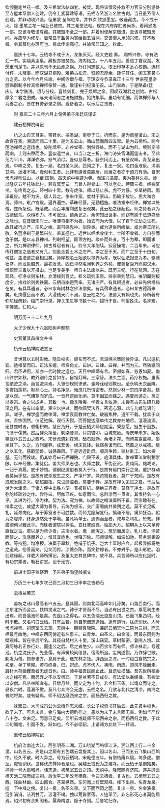 <!-- { "loadSidebar": true } -->
钦颁墨笔兰花一幅。及三希堂法帖四套。被焚。现将该僧及扑救不力官员分别惩处至寺屋本系僧人创建。仍令上紧募建等语。云栖寺系浙江名胜古刹。当日虽系僧人创建。并非动项兴造。但屡蒙
圣驾临幸。并节次
钦颁墨宝。敬谨藏庋。今不戒于火。除
墨笔兰花一幅业已被焚。其三希堂法帖。现在内府存贮者尚多。着再颁发一部。交该寺敬谨尊藏。其被毁不全之一部。并着附便解京缴进。至该寺被毁房间。亦应早为修复。着常显于盐务内赏给银五百两。交该僧人承领兴修。其不敷者。令其募化办理可也。将此传谕高杞。并谕常显知之。钦此。

　　嘉庆十七年。云栖寺不戒于火。龙象灰灭。经大吏题
奏。
赐帑兴修。寺有法汇一书。实缁素圭臬。藏板亦被焚毁。海内惜之。十八年五月。善信丁君双湖。发愿重刊是书。并以原刊不无鱼豕之误。乃订同志数人。取旧印存本悉心校勘。选材付梓。未蒇事。而双湖君病殁。难弟古松君。暨顾君厚余。踵仔其任。阅五寒暑心力之劳。以今年六月告竣。中间寺僧与楷。于理安寺恭录雍正十三年
世宗宪皇帝颁赐御制净妙真修禅师像赞一通。敬谨补刊纪事册首。山门掌故。于是略备(廷庆)。末学肤浅。叨与分校。喜兹刻复。完于煨烬之余。因叹双湖君之创始。古松厚余二君之图成。与夫诸同志之法施财施。始终集事。虽功有钜细。而体禅师与人为善之心。皆在有劳必录之例。爰备着之。以示后之览者。

　　时
嘉庆二十三年六月上旬佛弟子朱廷庆谨识

　　建云栖禅院碑记

　　杭之山自天目来。带苕水。挟圣湖。南尽于江。折而东。是为凤皇诸山。宋之故宫在焉。溯流而西二十里。是为五云山。循山麓而西四五里。是为云栖坞。则今莲池禅师之道场也。坡陀坻平。岩谷堂密。划然野处。而不与湖山为群。境则变喧而幽。土则去秽而净。壹似遗世者。山当江之三折。海门涛头雪涌而霆击者。至此荡为平川。洋洋弥弥。怒气消尽。壹似忍辱者。繇东冈而上。有壁观峰。青龙泉出焉。中峰之旁。复出一泉。名曰圣义泉。西冈之下。复出一泉。名曰金液泉。涓涓甘洌。汲灌不竭。壹似利生者。此非有道者莫能居。而居之者亦于道力有助。自宋伏虎禅师住山。以至
国朝。虽天禧中稍辟为寺。而递兴递废。夷为蓁莽久矣。师以隆庆五年托钵此村。若有冥契曰。吾骨人得骨山。可以老矣。缚茆三楹。经禅宴坐。有终焉之志。环村四十里。数有虎伥。师以慈止杀。虎不为暴。岁旱祷雨。雨泽辄应。魃不为灾。居人异之。争来作室。度材于家山。仍础于故址。民大和会焉。师曰。毗卢宫殿。遍界遍空。草昧经营。无勤檀施。唯法堂奉经律。禅堂以处僧。兹所急也。既落成。而百年废刹遂复旧观矣。此云栖之缘起也。师之侍者以为古德破荒。众檀积力。不可泯没。请余记之。余何知出世事。而窃有感于法道盛衰之际也。在昔唐宋时士。唯薄将相不为者。始去而为大僧。以了百千亿劫之生死。故其戒行之严。宗风之峻。直可感鬼神。驯异类。或为道俗所皈依。或为帝王所礼敬。名蓝净刹于是繁兴矣。盖其盛也。近世以经术收俊士。士所不收者。方自引而食于僧。是以赤县神州。列刹相望。圆顶方袍。聚庐而处者。百十为辈。即而求之。所为禅讲律师。如古尊宿者有几。假令大年削牍。寂音操笔。二百年来。可应传灯僧宝之选者又有几。则虽金碧土木之庄严。崇之至于天。而广之至于十由旬。何益。盖法道之衰相见矣。师庠校名士始欲以禄养为孝。既以弘法报恩为孝。骐骥壮盛。而龙象超忽。最初发念。固已卓然名闻利养之外矣。庞蕴罄百万而掷汉水。僧绍冒三毒以开摄山。岂足专美乎。师自主法席以来。既历三纪。行在梵网。志在观经。标净业则东林。立清规则百丈。析义疏则玉泉。辨宗乘则慧日。摧阴魔则板度空。排戏论则秀铁面。云栖虽幽迥荒率。无诸庄严。有具眼通者。必曰先佛塔庙在矣。有具耳通者。必曰水鸟树林念佛法僧矣。有具宿命通者。必曰某古德再来矣。毗岚偃岳而不波。大浸稽天而不溺。是云栖之兴。法道大有赖也夫。师所著有弥陀经疏钞。缁门崇行录。禅关策进等书数十种。锓行于世。师俗姓沈。名袾宏。字佛慧。仁和人。

　　明万历三十二年九月

　　太子少保九十六翁陆树声题额

　　史官董其昌撰文并书

　　杭州云栖禅院法堂记

　　昔世尊以五时彰教。隐显权实。顺布而不忒。若温绵凉簟随候异设。凡以逗机宜。适根茎而已。正法东嬗。师资角立。曰讲。曰律。曰禅。并而为三。然轨辙同归。君臣递用。斯亦一代时教之遗也。天目中峰师有言。密部如春。慈恩如夏。南山律宗如秋。教外别传之旨如冬。自祖灯辉。三家替。法久主滥。药疗权施。虽离言绝迹之涂。而言迹具焉。大智创规则律该。圭峰诠经则教设。至永明天衣而降。多寄指莲邦。默标心土。持名净念。殆庶几所谓密者。然则少林一宗四序备矣。繇是以观。一气燠寒而岁成。一音开遮而化阐。莫不因宜而建之。遇变而通之。离之以提宗。合之以成务。其致一也。像季陵夷。学者文言依通。未尝有古先生研几极深之用。在有以率情。资空以护过。而欲圆契法界。密还心源。此与儿嬉呓语何异。嗟乎。禅学盛而教律薄。禅学衰而教律亡矣。破器焦种。道所不载。犹欢于众曰。吾宗固然。仪范弛解。观行灭裂。而菩提达磨单传之教亦扫地尽。澶漫流湎。无甚兹时者。昏衢积晦。慧日乃升。于是云栖大师应期运。秉慈愿。挺生于冠族。飞藻于儒苑。然后辞荣捐爱。剃染登具。荷包咨叩。百城忘疲。隆庆辛未岁。始返锡武林五云山之西坞。宋伏虎遗刹在焉。础石就泐。余堵才存。而师蒙露戴星。晏坐其下。久之。方刊灌莽。成茇舍。绳床瓦钵。独寤弗谖而已。然薰之以戒德。扇之以玄化。慈戢猛兽。诚感霖雨。于是远近甿庶。顺风争趋。输材赴工。如水投壑。无何而役竣。仍其始号曰云栖禅院。门殿不设。庖湢具体。惟禅室法堂制稍崇敞。以奉经像。集徒侣。盖大师夙志也。大师之教。革伪正讹。贵绳简。黜戏论。一归于真履。底于妙悟。谓纲纪道俗者莫大于行。是故有缁门崇行之录。覆护群动者莫尚乎慈。是故有戒杀放生之文。严净尸罗。兼资物我者。莫广于梵网。是故有戒疏发隐之义。顿超直指。克证靡滥者。莫要于禅。是故有禅关策进之篇。于后后世为大津梁。于诸方便中出胜方便。普被群机。横绝三界者。莫径于净土。是故有弥陀经疏钞之作。尝称曰。阿伽已疾。如意雨宝。总群涂而一贯者。其惟持名一心乎。其进为行。净为律。契为法。究为禅。以故师之唱演靡所不备。而宗趣有在。缁素之徒。咸望大师为善导。云坞为极乐。交广庸蜀幽并冀朔之远。莫不茧足皈礼。延颈向化。与于筹室者不可胜数。而师尤隐解显行。撝谦不居。痛抑狂滥。躬为之堤岸。终身退然处于学地。虽凡衲单士。通谒而至者。咸与之均礼。於戏。非盛德何以臻此乎。而昧者谓院以禅名。宜杜塞歧径。独蹈大方。绍明从上以来单传直截之旨。若以是为师少者。夫治水者。撤　而泻之。筑防而居之。乳儿者。涂苦而禁之。洗涤而养之。惟其宜适也。世降习偷。邪师谬解。如波如驰。苟务泯相毁教。等持犯。均净秽。决窦于旱秋。绝哺于饥子。岂大士匡时应会。起极弊振将绝之道哉。俗善画龙。见龙而惊。涂羹杂陈。而笑耕稼者。不亦舛乎。是山形胜。洎创建缘起。详载大师所撰记。及董太史其昌碑中。故不具。具言师所以应化拯时。有功宗乘者。勒石讲堂。诏于无穷。

　　前进士国子监祭酒　予告弟子陶望龄撰文

　　万历三十七年岁次己酉三月初三日甲申之吉勒石

　　云栖兰若志

　　盖杭之诸山最高者曰五云。登其巅。则南北两高峰如儿孙矣。山势西南行。而江东北折而会之。扶舆灵淑之气。钟于才贤而不尽。当必有出世之杰。乘愿利生者出焉。而吾莲池师是矣。先是山之得名。以五色瑞云盘旋山顶。已而飞集西坞。经时不散。又名坞曰云栖。其有兰若。则自宋僧志逢始。逢有道行。猛虎驯伏。人号伏虎禅师。初筑室五云顶。天禧中。赐额真际院。兼辟云栖天池二院为三刹。而云栖最号幽绝。中峰东西冈傍近有名泉三。曰青龙。曰圣义。曰金液。而最东冈则为壁观峰。皆在寺后所名。其径自梵村入十里。溪山窈窕。草树蒙密。夐隔人境。此真阿练若正修行处。而逢公之后。居之者绝少。四百余年而有师。师讳袾宏。号莲池。杭之沈氏子。先业儒。有声黉较间借甚。宿缘所追。尘网遂裂。乃作辞世歌。剃发为僧。饱参诸方。息肩于此。继东林之社。辟西返之津。一时缁白翕然宗之。初至。单丁草屋。若将终身。已。祝虎。虎不伤人。祷雨。雨应。道风不胫而走。肩材木荷锄钁至者无虚日也。曰。师幸福吾民而止此。且遗址损础。吾先世所植香火之缘在焉。而忍弃之不以安师耶。于是兰若不日成矣。有法堂以奉经律。有禅堂以安僧。凡丛林所宜有。日增月益。而又定为十约。若金科玉条。以绳众而守之。昼夜六时。莲漏不撤。圣凡七众海会无虚。云栖之名。几欲与北代之清凉。南海之普陀埒矣。或有疑焉。师不绍达磨西来之宗。而扬西归之教。

　　袾宏曰。大司成冯公为云栖作志未结。长公子权奇书其后云。此先君手稿也。欲了未了。可言未言。幸与海内大德酌存之。愚以为未了未言固无害。例如华严仅八十卷。文未足。而意已足矣。但所云或疑师不绍西来之宗。而扬西归之教。于此二句阁笔。引而不发。跃如也。今不必续貂。止请诸方此处下一转语。

　　重修云栖禅院记

　　杭府治南连大江。西引明圣二湖。万山绕湖而络绎江浒。溯江西上行二十余里。山名五云。先是山之巅有五色瑞云盘旋其上。因以名山。已而五云飞集山西坞中。经久不散。时人异之。号为云栖坞。宋乾德五年。有僧结庵以居。坞多虎。僧至。虎辄驯伏。世称伏虎禅师者是也。吴越王钱氏为之建寺。而云栖于是创始矣。禅师一号大扇和尚。讳志逢。初筑室五云之顶。天禧中。降敕赐真济院。遂并辟云栖天池二院而成三刹。后治平二年改号栖真。今曰云栖者。复古也。云栖居五云之西。径曲林幽。四山围合。苍翠枞然。东冈而上有壁观峰。峰下出泉。名青龙泉。迤　下中峰之傍。复出一泉。名圣义泉。又下而西冈之麓。复出一泉。名金液泉。笕引涓涓。洁洌甘芳。汲灌不竭。独以荒僻寥落。人迹罕至。非忘形死心者莫能居焉。绍兴初有余知阁者。扈跸南渡。隐于寺侧。后舍宅归寺。
